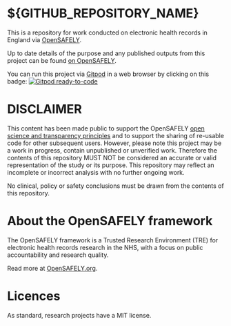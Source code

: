 # ${GITHUB_REPOSITORY_NAME}

This is a repository for work conducted on electronic health records in England via [OpenSAFELY](https://opensafely.org). 

Up to date details of the purpose and any published outputs from this project can be found [on OpenSAFELY](https://jobs.opensafely.org/repo/https%253A%252F%252Fgithub.com%252Fopensafely%252F${GITHUB_REPOSITORY_NAME}).

You can run this project via [Gitpod](https://gitpod.io) in a web browser by clicking on this badge: [![Gitpod ready-to-code](https://img.shields.io/badge/Gitpod-ready--to--code-908a85?logo=gitpod)](https://gitpod.io/#https://github.com/${GITHUB_REPOSITORY})

# DISCLAIMER
This content has been made public to support the OpenSAFELY [open science and transparency principles](https://www.opensafely.org/about/#contributing-to-best-practice-around-open-science) and to support the sharing of re-usable code for other subsequent users.
However, please note this project may be a work in progress, contain unpublished or unverified work.
Therefore the contents of this repository MUST NOT be considered an accurate or valid representation of the study or its purpose. 
This repository may reflect an incomplete or incorrect analysis with no further ongoing work.

No clinical, policy or safety conclusions must be drawn from the contents of this repository.

# About the OpenSAFELY framework

The OpenSAFELY framework is a Trusted Research Environment (TRE) for electronic
health records research in the NHS, with a focus on public accountability and
research quality.

Read more at [OpenSAFELY.org](https://opensafely.org).

# Licences
As standard, research projects have a MIT license. 
